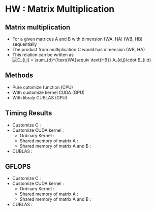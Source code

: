 # HW : Matrix Multiplication
## Matrix multiplication 
* For a given matrices A and B with dimension (WA, HA) (WB, HB) sequentially
* The product from multiplication C would has dimension (WB, HA)
* This relation can be written as <img src="https://latex.codecogs.com/gif.latex?C_{i,j}&space;=&space;\sum_{d}^{\text{WA}\equiv&space;\text{HB}}&space;A_{d,j}\cdot&space;B_{i,d}" title="C_{i,j} = \sum_{d}^{\text{WA}\equiv \text{HB}} A_{d,j}\cdot B_{i,d}" />

## Methods
* Pure cutomize function (CPU)
* With customize kernel CUDA (GPU)
* With libraly CUBLAS (GPU)

## Timing Results
* Customize C : 
* Customize CUDA kernel : 
	* Ordinary Kernel :
	* Shared memory of matrix A :
	* Shared memory of matrix A and B :
* CUBLAS : 

## GFLOPS
* Customize C : 
* Customize CUDA kernel : 
	* Ordinary Kernel :
	* Shared memory of matrix A :
	* Shared memory of matrix A and B :
* CUBLAS : 